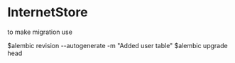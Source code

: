 # InternetStore

to make migration use

$alembic revision --autogenerate -m "Added user table"
$alembic upgrade head